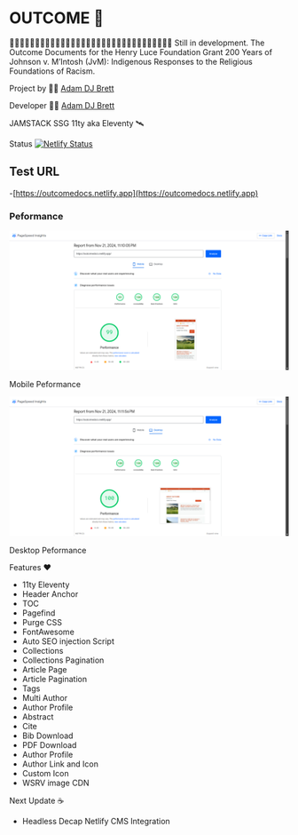 # OUTCOME 🚀
🚧🚧🚧🚧🚧🚧🚧🚧🚧🚧🚧🚧🚧🚧🚧🚧🚧🚧🚧🚧🚧🚧🚧🚧🚧🚧🚧🚧🚧🚧🚧🚧
Still in development. The Outcome Documents for the Henry Luce Foundation Grant 200 Years of Johnson v. M’Intosh (JvM): Indigenous Responses to the Religious Foundations of Racism.

Project by 👩‍🚀 [Adam DJ Brett](https://www.adamdjbrett.com)

Developer 👩‍🚀 [Adam DJ Brett](https://www.adamdjbrett.com)

JAMSTACK SSG 11ty aka Eleventy 🛰

Status 
[![Netlify Status](https://api.netlify.com/api/v1/badges/a51b8236-196a-4da3-8ca8-21a4d9666ea5/deploy-status)](https://app.netlify.com/sites/outcomedocs/deploys)

## Test URL
-[https://outcomedocs.netlify.app](https://outcomedocs.netlify.app)

### Peformance

![Mobile Test](mobile.png)

Mobile Peformance

![Desktop Test](desktop.png)

Desktop Peformance



Features ❤️

+ 11ty Eleventy
+ Header Anchor
+ TOC
+ Pagefind
+ Purge CSS
+ FontAwesome
+ Auto SEO injection Script
+ Collections
+ Collections Pagination
+ Article Page
+ Article Pagination
+ Tags
+ Multi Author
+ Author Profile
+ Abstract
+ Cite
+ Bib Download
+ PDF Download
+ Author Profile
+ Author Link and Icon
+ Custom Icon
+ WSRV image CDN

Next Update ☕

+ Headless Decap Netlify CMS Integration
